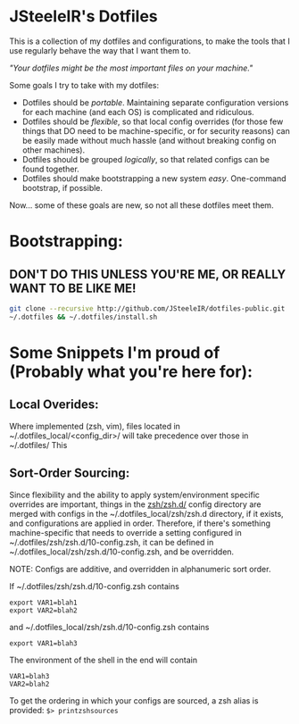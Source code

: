 # JSteeleIR's Dotfiles

This is a collection of my dotfiles and configurations, to make the tools that I
use regularly behave the way that I want them to.

*"Your dotfiles might be the most important files on your machine."*

Some goals I try to take with my dotfiles:
* Dotfiles should be *portable*.
Maintaining separate configuration versions for each machine (and each OS) is
complicated and ridiculous.
* Dotfiles should be *flexible*, so that local
config overrides (for those few things that DO need to be machine-specific, or
for security reasons) can be easily made without much hassle (and without
breaking config on other machines).
* Dotfiles should be grouped *logically*, so
that related configs can be found together.
* Dotfiles should make bootstrapping
a new system *easy*. One-command bootstrap, if possible.

Now... some of these goals are new, so not all these dotfiles meet them.

# Bootstrapping:

## DON'T DO THIS UNLESS YOU'RE ME, OR REALLY WANT TO BE LIKE ME!

```bash
git clone --recursive http://github.com/JSteeleIR/dotfiles-public.git
~/.dotfiles && ~/.dotfiles/install.sh
```

# Some Snippets I'm proud of (Probably what you're here for):

## Local Overides:

Where implemented (zsh, vim), files located in ~/.dotfiles_local/<config_dir>/
will take precedence over those in ~/.dotfiles/<config> This

## Sort-Order Sourcing:

Since flexibility and the ability to apply system/environment specific overrides
are important, things in the [zsh/zsh.d/](./zsh/zsh.d/) config directory are merged with
configs in the ~/.dotfiles_local/zsh/zsh.d directory, if it exists, and configurations
are applied in order. Therefore, if there's something machine-specific that
needs to override a setting configured in ~/.dotfiles/zsh/zsh.d/10-config.zsh,
it can be defined in ~/.dotfiles_local/zsh/zsh.d/10-config.zsh, and be
overridden. 

NOTE: Configs are additive, and overridden in alphanumeric sort order.

If ~/.dotfiles/zsh/zsh.d/10-config.zsh contains
```
export VAR1=blah1
export VAR2=blah2
```
and ~/.dotfiles_local/zsh/zsh.d/10-config.zsh contains
```
export VAR1=blah3
```
The environment of the shell in the end will contain
```
VAR1=blah3
VAR2=blah2
```

To get the ordering in which your configs are sourced, a zsh alias is provided:
`$> printzshsources`
